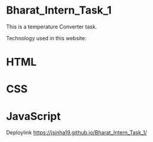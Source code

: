 # Bharat_Intern_Task_1

This is a temperature Converter task.

Technology used in this website:
# HTML
# CSS
# JavaScript

Deploylink
https://jsinha19.github.io/Bharat_Intern_Task_1/
